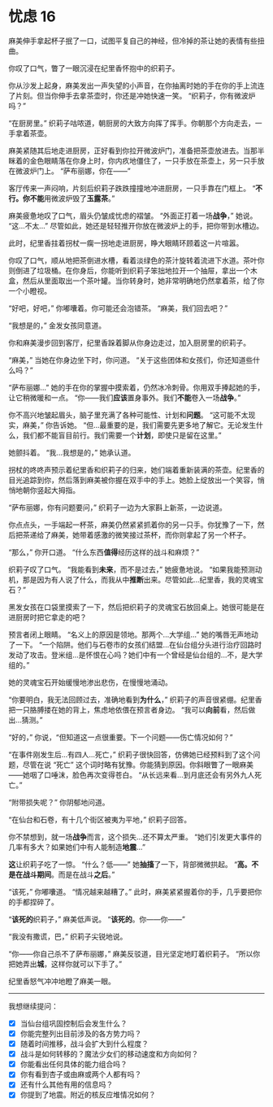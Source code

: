 # 忧虑 16

麻美伸手拿起杯子抿了一口，试图平复自己的神经，但冷掉的茶让她的表情有些扭曲。

你叹了口气，瞥了一眼沉浸在纪里香怀抱中的织莉子。

你从沙发上起身，麻美发出一声失望的小声音，在你抽离时她的手在你的手上流连了片刻。但当你伸手去拿茶壶时，你还是冲她快速一笑。 “织莉子，你有微波炉吗？”

“在厨房里。” 织莉子咕哝道，朝厨房的大致方向挥了挥手。你朝那个方向走去，一手拿着茶壶。

麻美紧随其后地走进厨房，正好看到你拉开微波炉门，准备把茶壶放进去。当那半眯着的金色眼睛落在你身上时，你内疚地僵住了，一只手放在茶壶上，另一只手放在微波炉门上。 “萨布丽娜，你在——”

客厅传来一声闷响，片刻后织莉子跌跌撞撞地冲进厨房，一只手靠在门框上。 “**不行。**你**不能**用微波炉毁了**玉露茶**。”

麻美疲惫地叹了口气，眉头仍皱成忧虑的褶皱。 “外面正打着一场**战争**，” 她说。 “这...不太...” 尽管如此，她还是轻轻推开你放在微波炉上的手，把你带到水槽边。

此时，纪里香拄着拐杖一瘸一拐地走进厨房，睁大眼睛环顾着这一片喧嚣。

你叹了口气，顺从地把茶倒进水槽，看着淡绿色的茶汁旋转着流进下水道。茶叶你则倒进了垃圾桶。在你身后，你能听到织莉子笨拙地拉开一个抽屉，拿出一个木盒，然后从里面取出一个茶叶罐。当你转身时，她非常明确地仍然拿着茶，给了你一个小瞪视。

“好吧，好吧，” 你嘟囔着。你可能还会泡错茶。 “麻美，我们回去吧？”

“我想是的，” 金发女孩同意道。

你和麻美漫步回到客厅，纪里香跺着脚从你身边走过，加入厨房里的织莉子。

“麻美，” 当她在你身边坐下时，你问道。 “关于这些团体和女孩们，你还知道些什么吗？”

“萨布丽娜...” 她的手在你的掌握中摸索着，仍然冰冷刺骨。你用双手捧起她的手，让它稍微暖和一点。 “你——我们**应该**置身事外。我们**不能**卷入一场**战争**。”

你不高兴地皱起眉头，脑子里充满了各种可能性、计划和**问题**。 “这可能不太现实，麻美，” 你告诉她。 “但...最重要的是，我们需要先更多地了解它。无论发生什么，我们都不能盲目前行。我们需要一个**计划**，即使只是留在这里。”

她颤抖着。 “我...我想是的，” 她承认道。

拐杖的咚咚声预示着纪里香和织莉子的归来，她们端着重新装满的茶壶。纪里香的目光追踪到你，然后落到麻美被你握在双手中的手上。她脸上绽放出一个笑容，悄悄地朝你竖起大拇指。

“萨布丽娜，你有问题要问，” 织莉子一边为大家斟上新茶，一边说道。

你点点头，一手端起一杯茶，麻美仍然紧紧抓着你的另一只手。你犹豫了一下，然后把茶递给了麻美，她带着感激的微笑接过茶杯，而你则拿起了另一个杯子。

“那么，” 你开口道。 “什么东西**值得**经历这样的战斗和麻烦？”

织莉子叹了口气。 “我能看到**未来**，而不是过去，” 她疲惫地说。 “如果我能预测动机，那是因为有人说了什么，而我从中**推断**出来。尽管如此...纪里香，我的灵魂宝石？”

黑发女孩在口袋里摸索了一下，然后把织莉子的灵魂宝石放回桌上。她很可能是在进厨房时把它拿走的吧？

预言者闭上眼睛。 “名义上的原因是领地。那两个...大学组...” 她的嘴唇无声地动了一下。 “一个陷阱。他们与石卷市的女孩们结盟...在仙台组分头进行治疗回路时发动了攻击。登米组...是怀恨在心吗？她们中有一个曾经是仙台组的...不，是大学组的。”

她的灵魂宝石开始缓慢地渗出悲伤，在慢慢地涌动。

“你要明白，我无法回顾过去，准确地看到**为什么**，” 织莉子的声音很紧绷。纪里香把一只胳膊搂在她的背上，焦虑地依偎在预言者身边。 “我可以**向前**看，然后做出...猜测。”

“好的，” 你说，“但知道这一点很重要。下一个问题——伤亡情况如何？”

“在事件刚发生后...有四人...死亡，” 织莉子很快回答，仿佛她已经预料到了这个问题，尽管在说 “死亡” 这个词时略有犹豫。你能猜到原因。你斜眼瞥了一眼麻美——她咽了口唾沫，脸色再次变得苍白。 “从长远来看...到月底还会有另外九人死亡。”

“附带损失呢？” 你阴郁地问道。

“在仙台和石卷，有十几个街区被夷为平地，” 织莉子回答。

你不禁想到，就一场**战争**而言，这个损失...还不算太严重。 “她们引发更大事件的几率有多大？如果她们中有人能制造**地震**...”

**这**让织莉子吃了一惊。 “什么？低——” 她**抽搐**了一下，背部微微拱起。 “**高。**不是在战斗**期间**。而是在战斗**之后**。”

“该死，” 你嘟囔道。 “情况越来越糟了。” 此时，麻美紧紧握着你的手，几乎要把你的手都捏碎了。

“**该死的**织莉子，” 麻美低声说。 “**该死的**。你——你——”

“我没有撒谎，巴，” 织莉子尖锐地说。

“你——你自己杀不了萨布丽娜，” 麻美反驳道，目光坚定地盯着织莉子。 “所以你把她弄出**城**，这样你就可以下手了。”

纪里香怒气冲冲地瞪了麻美一眼。

------

我想继续提问：

- [x] 当仙台组巩固控制后会发生什么？
- [x] 你能完整列出目前涉及的各方势力吗？
- [x] 随着时间推移，战斗会扩大到什么程度？
- [x] 战斗是如何转移的？魔法少女们的移动速度和方向如何？
- [x] 你能看出任何具体的能力组合吗？
- [x] 你有看到杏子或由麻或两个人都有吗？
- [x] 还有什么其他有用的信息吗？
- [x] 你提到了地震。附近的核反应堆情况如何？
